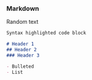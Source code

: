 ### Markdown

Random text

```markdown 
Syntax highlighted code block

# Header 1
## Header 2
### Header 3

- Bulleted
- List

